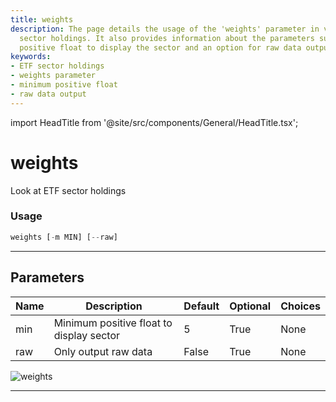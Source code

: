 ```yaml
---
title: weights
description: The page details the usage of the 'weights' parameter in viewing ETF
  sector holdings. It also provides information about the parameters such as the minimum
  positive float to display the sector and an option for raw data output.
keywords:
- ETF sector holdings
- weights parameter
- minimum positive float
- raw data output
---
```


import HeadTitle from '@site/src/components/General/HeadTitle.tsx';

<HeadTitle title="weights - Etf - Reference | OpenBB Terminal Docs" />

# weights

Look at ETF sector holdings

### Usage

```python
weights [-m MIN] [--raw]
```

---

## Parameters

| Name | Description | Default | Optional | Choices |
| ---- | ----------- | ------- | -------- | ------- |
| min | Minimum positive float to display sector | 5 | True | None |
| raw | Only output raw data | False | True | None |

![weights](https://user-images.githubusercontent.com/46355364/154034921-2195b3c0-d251-4ec2-8fc0-87605115bee0.png)

---
